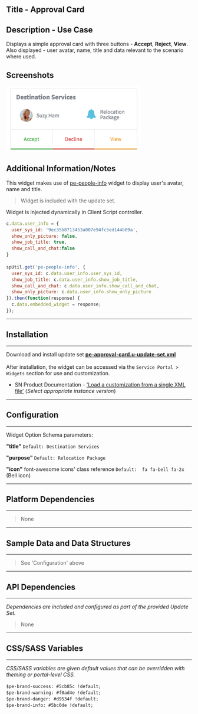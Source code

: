 ## Title - Approval Card

## Description - Use Case

Displays a simple approval card with three buttons - **Accept**, **Reject**, **View**. Also displayed - user avatar, name, title and data relevant to the scenario where used.


## Screenshots
![alt text](../../images/approval.png "Approval Card Widget")

## Additional Information/Notes 
This widget makes use of [pe-people-info](https://github.com/platform-experience/serviceportal-widget-library/tree/master/people-card/pe-people-info) widget to display user's avatar, name and title. 
> Widget is included with the update set.

Widget is injected dynamically in Client Script controller.

```javascript
c.data.user_info = {
  user_sys_id: '9ec35b8713453a007e94fc5ed144b09a',
  show_only_picture: false,
  show_job_title: true,
  show_call_and_chat:false
}

spUtil.get('pe-people-info', {
  user_sys_id: c.data.user_info.user_sys_id,
  show_job_title: c.data.user_info.show_job_title,
  show_call_and_chat: c.data.user_info.show_call_and_chat,
  show_only_picture: c.data.user_info.show_only_picture
}).then(function(response) {
  c.data.embedded_widget = response;
});
```
---
## Installation
---
Download and install update set **[pe-approval-card.u-update-set.xml](pe-approval-card.u-update-set.xml)** <br/><br/>
After installation, the widget can be accessed via the `Service Portal > Widgets` section for use and customization.<br/>
* SN Product Documentation - ['Load a customization from a single XML file'](https://docs.servicenow.com/search?q=Load+a+customization+from+a+single+XML+file)   (<i>Select appropriate instance version</i>)

---
## Configuration
---
Widget Option Schema parameters:

**"title"** `Default: Destination Services`

**"purpose"** `Default: Relocation Package`

**"icon"** font-awesome icons' class reference `Default:  fa fa-bell fa-2x` (Bell icon)

---
## Platform Dependencies
---
> None
---
## Sample Data and Data Structures
---
> See 'Configuration' above

---
## API Dependencies
---
<i>Dependencies are included and configured as part of the provided Update Set.</i>
> None

---
## CSS/SASS Variables
---
_CSS/SASS variables are given default values that can be overridden with theming or portal-level CSS._

`$pe-brand-success: #5cb85c !default;`<br/>
`$pe-brand-warning: #f0ad4e !default;`<br/>
`$pe-brand-danger: #d9534f !default;`<br/>
`$pe-brand-info: #5bc0de !default;`<br/>